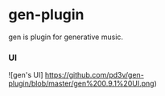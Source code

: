 # gen-plugin
gen is plugin for generative music.

### UI
![gen's UI]
https://github.com/pd3v/gen-plugin/blob/master/gen%200.9.1%20UI.png)
